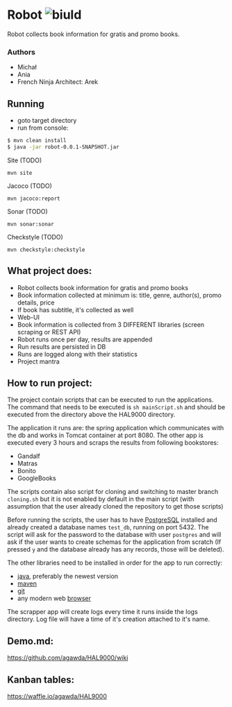 # Robot ![biuld](https://travis-ci.org/agawda/HAL9000.svg?branch=master)
Robot collects book information for gratis and promo books.

### Authors

 - Michał
 - Ania
 - French Ninja Architect: Arek 
 
## Running

- goto target directory 
- run from console: 

```sh
$ mvn clean install
$ java -jar robot-0.0.1-SNAPSHOT.jar
```

Site (TODO)

``mvn site``

Jacoco (TODO)

``mvn jacoco:report``

Sonar (TODO)

``mvn sonar:sonar``

Checkstyle (TODO)

``mvn checkstyle:checkstyle``

## What project does:
- Robot collects book information for gratis and promo books
- Book information collected at minimum is: title, genre, author(s), promo details, price
- If book has subtitle, it's collected as well
- Web-UI
- Book information is collected from 3 DIFFERENT libraries (screen scraping or REST API)
- Robot runs once per day, results are appended
- Run results are persisted in DB
- Runs are logged along with their statistics 
- Project mantra

## How to run project:
The project contain scripts that can be executed to run the applications. The command that needs to be executed is 
`sh mainScript.sh` and should be executed from the directory above the HAL9000 directory. 

 The application it runs are: the spring application which communicates with the db and works in Tomcat container at
  port 8080. The other app is executed every 3 hours and scraps the results from following bookstores:
- Gandalf
- Matras
- Bonito
- GoogleBooks

The scripts contain also script for cloning and switching to master branch `cloning.sh` but it is not enabled by default 
in the main script (with assumption that the user already cloned the repository to get those scripts)

Before running the scripts, the user has to have [PostgreSQL](https://www.postgresql.org/download/) installed and already created a database names `test_db`, running on port 5432.
The script will ask for the password to the database with user `postgres` and will ask if the user wants to create schemas 
for the application from scratch (If pressed `y` and the database already has any records, those will be deleted).

The other libraries need to be installed in order for the app to run correctly:
- [java](https://www.java.com/en/download/help/download_options.xml), preferably the newest version
- [maven](https://maven.apache.org/install.html)
- [git](https://git-scm.com/book/en/v2/Getting-Started-Installing-Git)
- any modern web [browser](https://en.wikipedia.org/wiki/List_of_web_browsers)

The scrapper app will create logs every time it runs inside the logs directory. Log file will have a time of it's creation 
attached to it's name.



## Demo.md:
https://github.com/agawda/HAL9000/wiki

## Kanban tables:
https://waffle.io/agawda/HAL9000